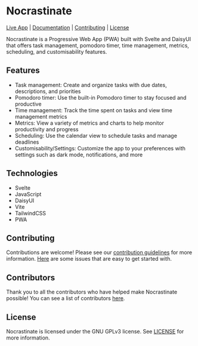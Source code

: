 

# Nocrastinate

[Live App](https://42willow.github.io/nocrastinate) | [Documentation](https://github.com/42willow/nocrastinate/wiki) | [Contributing](CONTRIBUTING.md) | [License](LICENSE)

Nocrastinate is a Progressive Web App (PWA) built with Svelte and DaisyUI that offers task management, pomodoro timer, time management, metrics, scheduling, and customisability features.

## Features

- Task management: Create and organize tasks with due dates, descriptions, and priorities
- Pomodoro timer: Use the built-in Pomodoro timer to stay focused and productive
- Time management: Track the time spent on tasks and view time management metrics
- Metrics: View a variety of metrics and charts to help monitor productivity and progress
- Scheduling: Use the calendar view to schedule tasks and manage deadlines
- Customisability/Settings: Customize the app to your preferences with settings such as dark mode, notifications, and more

## Technologies

- Svelte
- JavaScript
- DaisyUI
- Vite
- TailwindCSS
- PWA

<!--
## Installation

1. Clone the repository
2. Install dependencies with `yarn install`
3. Run the app with `yarn start`
4. Open `http://localhost:3000` in your browser
-->

## Contributing

Contributions are welcome! Please see our [contribution guidelines](CONTRIBUTING.md) for more information. [Here](https://github.com/42willow/nocrastinate/contribute) are some issues that are easy to get started with.

## Contributors

Thank you to all the contributors who have helped make Nocrastinate possible! You can see a list of contributors [here](https://github.com/42willow/nocrastinate/graphs/contributors).

## License

Nocrastinate is licensed under the GNU GPLv3 license. See [LICENSE](LICENSE) for more information.